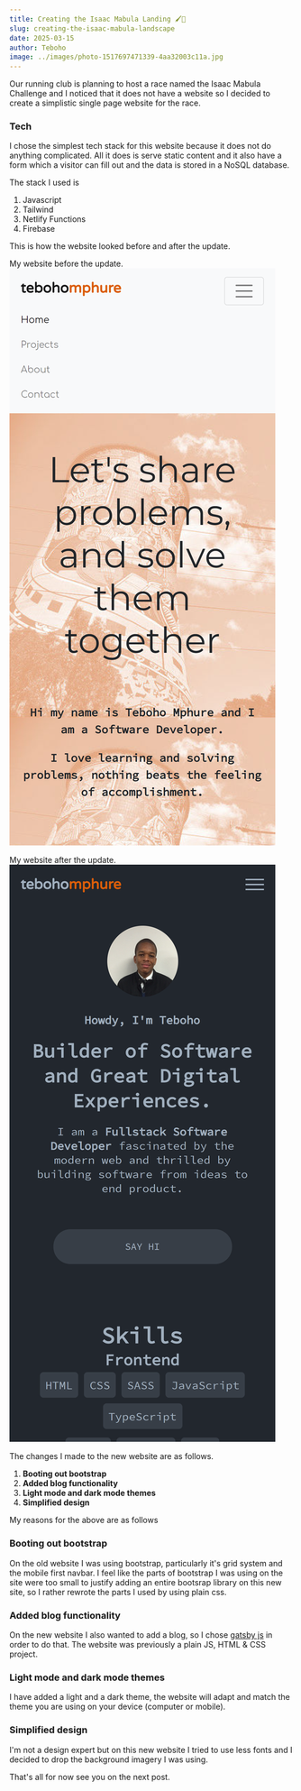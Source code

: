 ```yaml
---
title: Creating the Isaac Mabula Landing 🖌🎨
slug: creating-the-isaac-mabula-landscape
date: 2025-03-15
author: Teboho
image: ../images/photo-1517697471339-4aa32003c11a.jpg
---
```


Our running club is planning to host a race named the Isaac Mabula Challenge and I noticed that it does not have a website so I decided to create a simplistic single page website for the race.

### Tech

I chose the simplest tech stack for this website because it does not do anything complicated. All it does is serve static content and it also have a form which a visitor can fill out and the data is stored in a NoSQL database.

The stack I used is

1. Javascript
1. Tailwind
1. Netlify Functions
1. Firebase

This is how the website looked before and after the update.

My website before the update.
![Old website](../images/portfolio-site-old.png)

My website after the update.
![New website](../images/portfolio-site-new.png)

The changes I made to the new website are as follows.

1. **Booting out bootstrap**
1. **Added blog functionality**
1. **Light mode and dark mode themes**
1. **Simplified design**

My reasons for the above are as follows

### Booting out bootstrap

On the old website I was using bootstrap, particularly it's grid system and the mobile first navbar. I feel like the parts of bootstrap I was using on the site were too small to justify adding an entire bootsrap library on this new site, so I rather rewrote the parts I used by using plain css.

### Added blog functionality

On the new website I also wanted to add a blog, so I chose [gatsby js](https://www.gatsbyjs.com/) in order to do that. The website was previously a plain JS, HTML & CSS project.

### Light mode and dark mode themes

I have added a light and a dark theme, the website will adapt and match the theme you are using on your device (computer or mobile).

### Simplified design

I'm not a design expert but on this new website I tried to use less fonts and I decided to drop the background imagery I was using.

That's all for now see you on the next post.

